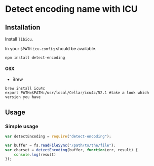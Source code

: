 # Detect encoding name with ICU

## Installation

Install `libicu`.

In your `$PATH` `icu-config` should be available.

    npm install detect-encoding

#### OSX

* Brew

```
brew install icu4c
export PATH=$PATH:/usr/local/Cellar/icu4c/52.1 #take a look which version you have
```

## Usage

### Simple usage

```javascript
var detectEncoding = require("detect-encoding");

var buffer = fs.readFileSync("/path/to/the/file");
var charset = detectEncoding(buffer, function(err, result) {
    console.log(result)
});
```
